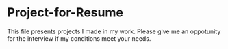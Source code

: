 # Project-for-Resume
This file presents projects I made in my work. Please give me an oppotunity for the interview if my conditions meet your needs.
